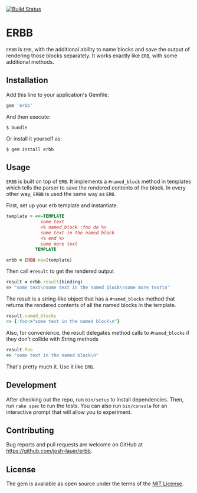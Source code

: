 [![Build Status](https://travis-ci.com/josh-lauer/erbb.svg?branch=master)](https://travis-ci.com/josh-lauer/erbb)

# ERBB

`ERBB` is `ERB`, with the additional ability to name blocks and save the output of rendering those blocks separately. It works exactly like `ERB`, with some additional methods.

## Installation

Add this line to your application's Gemfile:

```ruby
gem 'erbb'
```

And then execute:

    $ bundle

Or install it yourself as:

    $ gem install erbb

## Usage

`ERBB` is built on top of `ERB`. It implements a `#named_block` method in templates which tells the parser to save the rendered contents of the block. In every other way, `ERBB` is used the same way as `ERB`.

First, set up your erb template and instantiate.

```ruby
template = <<~TEMPLATE
             some text
             <% named_block :foo do %>
             some text in the named block
             <% end %>
             some more text
           TEMPLATE

erbb = ERBB.new(template)
```
Then call `#result` to get the rendered output

```ruby
result = erbb.result(binding)
=> "some text\nsome text in the named block\nsome more text\n"
```
The result is a string-like object that has a `#named_blocks` method that returns the rendered contents of all the named blocks in the template.

```ruby
result.named_blocks
=> {:foo=>"some text in the named block\n"}
```

Also, for convenience, the result delegates method calls to `#named_blocks` if they don't collide with String methods

```ruby
result.foo
=> "some text in the named block\n"
```
That's pretty much it. Use it like `ERB`.

## Development

After checking out the repo, run `bin/setup` to install dependencies. Then, run `rake spec` to run the tests. You can also run `bin/console` for an interactive prompt that will allow you to experiment.

## Contributing

Bug reports and pull requests are welcome on GitHub at https://github.com/josh-lauer/erbb.

## License

The gem is available as open source under the terms of the [MIT License](https://opensource.org/licenses/MIT).
